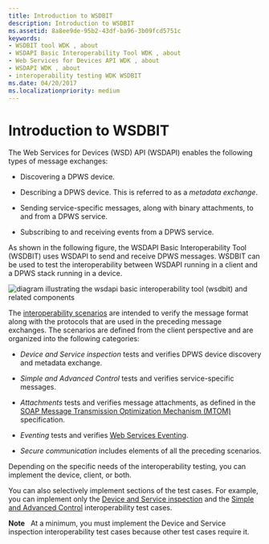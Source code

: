 ```yaml
---
title: Introduction to WSDBIT
description: Introduction to WSDBIT
ms.assetid: 8a8ee9de-95b2-43df-ba96-3b09fcd5751c
keywords:
- WSDBIT tool WDK , about
- WSDAPI Basic Interoperability Tool WDK , about
- Web Services for Devices API WDK , about
- WSDAPI WDK , about
- interoperability testing WDK WSDBIT
ms.date: 04/20/2017
ms.localizationpriority: medium
---
```


# Introduction to WSDBIT


The Web Services for Devices (WSD) API (WSDAPI) enables the following types of message exchanges:

-   Discovering a DPWS device.

-   Describing a DPWS device. This is referred to as a *metadata exchange*.

-   Sending service-specific messages, along with binary attachments, to and from a DPWS service.

-   Subscribing to and receiving events from a DPWS service.

As shown in the following figure, the WSDAPI Basic Interoperability Tool (WSDBIT) uses WSDAPI to send and receive DPWS messages. WSDBIT can be used to test the interoperability between WSDAPI running in a client and a DPWS stack running in a device.

![diagram illustrating the wsdapi basic interoperability tool (wsdbit) and related components](images/wsdbit2.png)

The [interoperability scenarios](client-scenarios-for-wsdbit.md) are intended to verify the message format along with the protocols that are used in the preceding message exchanges. The scenarios are defined from the client perspective and are organized into the following categories:

-   *Device and Service inspection* tests and verifies DPWS device discovery and metadata exchange.

-   *Simple and Advanced Control* tests and verifies service-specific messages.

-   *Attachments* tests and verifies message attachments, as defined in the [SOAP Message Transmission Optimization Mechanism (MTOM)](http://go.microsoft.com/fwlink/p/?linkid=81254) specification.

-   *Eventing* tests and verifies [Web Services Eventing](http://go.microsoft.com/fwlink/p/?linkid=81245).

-   *Secure communication* includes elements of all the preceding scenarios.

Depending on the specific needs of the interoperability testing, you can implement the device, client, or both.

You can also selectively implement sections of the test cases. For example, you can implement only the [Device and Service inspection](device-and-service-inspection-scenarios.md) and the [Simple and Advanced Control](device-control-scenarios.md) interoperability test cases.

**Note**   At a minimum, you must implement the Device and Service inspection interoperability test cases because other test cases require it.

 

 

 





